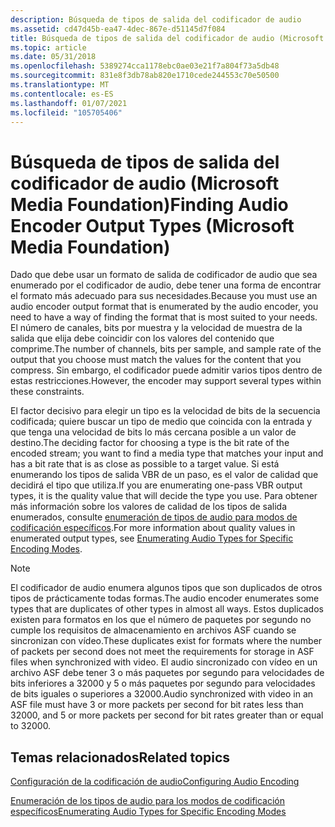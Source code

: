```yaml
---
description: Búsqueda de tipos de salida del codificador de audio
ms.assetid: cd47d45b-ea47-4dec-867e-d51145d7f084
title: Búsqueda de tipos de salida del codificador de audio (Microsoft Media Foundation)
ms.topic: article
ms.date: 05/31/2018
ms.openlocfilehash: 5389274cca1178ebc0ae03e21f7a804f73a5db48
ms.sourcegitcommit: 831e8f3db78ab820e1710cede244553c70e50500
ms.translationtype: MT
ms.contentlocale: es-ES
ms.lasthandoff: 01/07/2021
ms.locfileid: "105705406"
---
```

# <a name="finding-audio-encoder-output-types-microsoft-media-foundation"></a><span data-ttu-id="6de07-103">Búsqueda de tipos de salida del codificador de audio (Microsoft Media Foundation)</span><span class="sxs-lookup"><span data-stu-id="6de07-103">Finding Audio Encoder Output Types (Microsoft Media Foundation)</span></span>

<span data-ttu-id="6de07-104">Dado que debe usar un formato de salida de codificador de audio que sea enumerado por el codificador de audio, debe tener una forma de encontrar el formato más adecuado para sus necesidades.</span><span class="sxs-lookup"><span data-stu-id="6de07-104">Because you must use an audio encoder output format that is enumerated by the audio encoder, you need to have a way of finding the format that is most suited to your needs.</span></span> <span data-ttu-id="6de07-105">El número de canales, bits por muestra y la velocidad de muestra de la salida que elija debe coincidir con los valores del contenido que comprime.</span><span class="sxs-lookup"><span data-stu-id="6de07-105">The number of channels, bits per sample, and sample rate of the output that you choose must match the values for the content that you compress.</span></span> <span data-ttu-id="6de07-106">Sin embargo, el codificador puede admitir varios tipos dentro de estas restricciones.</span><span class="sxs-lookup"><span data-stu-id="6de07-106">However, the encoder may support several types within these constraints.</span></span>

<span data-ttu-id="6de07-107">El factor decisivo para elegir un tipo es la velocidad de bits de la secuencia codificada; quiere buscar un tipo de medio que coincida con la entrada y que tenga una velocidad de bits lo más cercana posible a un valor de destino.</span><span class="sxs-lookup"><span data-stu-id="6de07-107">The deciding factor for choosing a type is the bit rate of the encoded stream; you want to find a media type that matches your input and has a bit rate that is as close as possible to a target value.</span></span> <span data-ttu-id="6de07-108">Si está enumerando los tipos de salida VBR de un paso, es el valor de calidad que decidirá el tipo que utiliza.</span><span class="sxs-lookup"><span data-stu-id="6de07-108">If you are enumerating one-pass VBR output types, it is the quality value that will decide the type you use.</span></span> <span data-ttu-id="6de07-109">Para obtener más información sobre los valores de calidad de los tipos de salida enumerados, consulte [enumeración de tipos de audio para modos de codificación específicos](enumeratingaudiotypesforspecificencodingmodes.md).</span><span class="sxs-lookup"><span data-stu-id="6de07-109">For more information about quality values in enumerated output types, see [Enumerating Audio Types for Specific Encoding Modes](enumeratingaudiotypesforspecificencodingmodes.md).</span></span>

> [!Note]  
>    <span data-ttu-id="6de07-110">El codificador de audio enumera algunos tipos que son duplicados de otros tipos de prácticamente todas formas.</span><span class="sxs-lookup"><span data-stu-id="6de07-110">The audio encoder enumerates some types that are duplicates of other types in almost all ways.</span></span> <span data-ttu-id="6de07-111">Estos duplicados existen para formatos en los que el número de paquetes por segundo no cumple los requisitos de almacenamiento en archivos ASF cuando se sincronizan con vídeo.</span><span class="sxs-lookup"><span data-stu-id="6de07-111">These duplicates exist for formats where the number of packets per second does not meet the requirements for storage in ASF files when synchronized with video.</span></span> <span data-ttu-id="6de07-112">El audio sincronizado con vídeo en un archivo ASF debe tener 3 o más paquetes por segundo para velocidades de bits inferiores a 32000 y 5 o más paquetes por segundo para velocidades de bits iguales o superiores a 32000.</span><span class="sxs-lookup"><span data-stu-id="6de07-112">Audio synchronized with video in an ASF file must have 3 or more packets per second for bit rates less than 32000, and 5 or more packets per second for bit rates greater than or equal to 32000.</span></span>

 

## <a name="related-topics"></a><span data-ttu-id="6de07-113">Temas relacionados</span><span class="sxs-lookup"><span data-stu-id="6de07-113">Related topics</span></span>

<dl> <dt>

[<span data-ttu-id="6de07-114">Configuración de la codificación de audio</span><span class="sxs-lookup"><span data-stu-id="6de07-114">Configuring Audio Encoding</span></span>](configuringaudioencoding.md)
</dt> <dt>

[<span data-ttu-id="6de07-115">Enumeración de los tipos de audio para los modos de codificación específicos</span><span class="sxs-lookup"><span data-stu-id="6de07-115">Enumerating Audio Types for Specific Encoding Modes</span></span>](enumeratingaudiotypesforspecificencodingmodes.md)
</dt> </dl>

 

 



